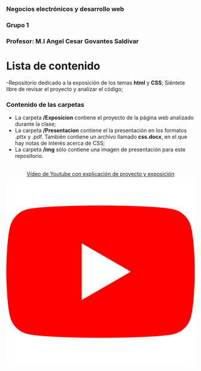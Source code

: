 ### Negocios electrónicos y desarrollo web
### Grupo 1
### Profesor: M.I Angel Cesar Govantes Saldivar

# Lista de contenido

-Repositorio dedicado a la exposición de los temas **html** y **CSS**;
Siéntete libre de revisar el proyecto y analizar el código;

### Contenido de las carpetas
- La carpeta **/Exposicion** contiene el proyecto de la página web analizado durante la clase;
- La carpeta **/Presentacion** contiene el la presentación en los formatos .pttx y .pdf. También
contiene un archivo llamado **css.docx**, en el que hay notas de interés acerca de CSS;
- La carpeta **/img** sólo contiene una imagen de presentación para este repositorio.





<div class="frame" align="center">
  <br>
  <a href="https://youtu.be/wplZZoa8Tfk">Vídeo de Youtube con explicación de proyecto y exposición</a>
  <br>
  <img class="logo" src="https://raw.githubusercontent.com/albertoicg01/DesarrolloWeb2022-2/main/img/img_readme_2.png">
  <br>
</div>
</html>
